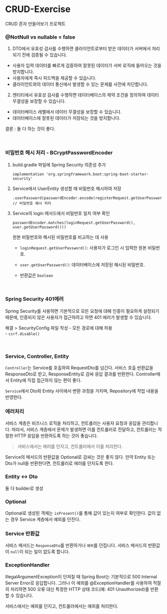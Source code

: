 # CRUD-Exercise
CRUD 혼자 만들어보기 프로젝트



### @NotNull vs nullable = false

1. DTO에서 유효성 검사를 수행하면 클라이언트로부터 받은 데이터가 서버에서 처리되기 전에 검증될 수 있습니다.


- 사용자 입력 데이터를 빠르게 검증하여 잘못된 데이터가 서버 로직에 들어오는 것을 방지합니다.
- 사용자에게 즉시 피드백을 제공할 수 있습니다.
- 클라이언트와의 데이터 통신에서 발생할 수 있는 문제를 사전에 차단합니다.

2. 엔티티에서 유효성 검사를 수행하면 데이터베이스의 제약 조건을 정의하여 데이터 무결성을 보장할 수 있습니다.
 
- 데이터베이스 레벨에서 데이터 무결성을 보장할 수 있습니다.
- 데이터베이스에 잘못된 데이터가 저장되는 것을 방지합니다.

결론 : 둘 다 하는 것이 좋다. 


<br>





### 비밀번호 해시 처리 - BCryptPasswordEncoder


1. build.gradle 파일에 Spring Security 의존성 추가
   ```	
   implementation 'org.springframework.boot:spring-boot-starter-security'
    ```
2. Service에서 UserEntity 생성할 때 비밀번호 해시하여 저장

    ```
    .userPassword(passwordEncoder.encode(registerRequest.getUserPassword())) // 비밀번호 해시 처리
    ```

3. Service의 login 메서드에서 비밀번호 일치 여부 확인

    ```
   passwordEncoder.matches(loginRequest.getUserPassword(), user.getUserPassword()))
    ```
    원본 비밀번호와 해시된 비밀번호를 비교하는 데 사용

    - `loginRequest.getUserPassword()`: 사용자가 로그인 시 입력한 원본 비밀번호.
    - `user.getUserPassword()`: 데이터베이스에 저장된 해시된 비밀번호.

    - 반환값은 `boolean`




<br>

### Spring Security 401에러

Spring Security를 사용하면 기본적으로 모든 요청에 대해 인증이 필요하게 설정되기 때문에, 인증되지 않은 사용자가 접근하려고 하면 401 에러가 발생할 수 있습니다.

해결 > SecurityConfig 파일 작성
    - 모든 경로에 대해 허용 <br>
    - `csrf.disable()`

<br>


### Service, Controller, Entity



`Controller`는 Service를 호출하여 RequestDto를 넘긴다. 서비스 호출 반환값을 ResponseDto로 받고, ResponseEntity로 감싸 응답 결과를 반환한다. 
Controller에서 Entity에 직접 접근하지 않는 편이 좋다.
<br>

`Service`에서 Dto와 Entity 사이에서 변환 과정을 거치며, Repository에 작업 내용을 반영한다.

### 에러처리

서비스 계층은 비즈니스 로직을 처리하고, 컨트롤러는 사용자 요청과 응답을 관리합니다. 따라서, 서비스 계층에서 문제가 발생하면 이를 컨트롤러로 전달하고, 컨트롤러는 적절한 HTTP 응답을 반환하도록 하는 것이 좋습니다.

> 서비스에서는 에러를 던지고, 컨트롤러에서 이를 처리한다.

Service의 메서드의 반환값을 Optional로 감싸는 것은 좋지 않다. 만약 Entity 또는 Dto가 null을 반환한다면, 컨트롤러로 에러를 던지도록 한다.

### Entity <-> Dto

둘 다 builder로 생성


### Optional

Optional로 생성된 객체는 `isPresent()`를 통해 값이 있는지 여부로 확인한다. 
값이 없는 경우 Service 계층에서 예외를 던진다. 


### Service 반환값

서비스 메서드는 `ResponseDto`를 반환하거나 `예외`를 던집니다. 서비스 메서드의 반환값이 `null`이 되는 일이 없도록 합니다.


### ExceptionHandler

IllegalArgumentException이 던져질 때 Spring Boot는 기본적으로 500 Internal Server Error로 응답합니다. 그러나 이 예외를 @ExceptionHandler를 사용하여 적절히 처리하면 500 오류 대신 특정한 HTTP 상태 코드(예: 401 Unauthorized)를 반환할 수 있습니다.

서비스에서는 예외를 던지고, 컨트롤러에서는 예외를 처리한다. 